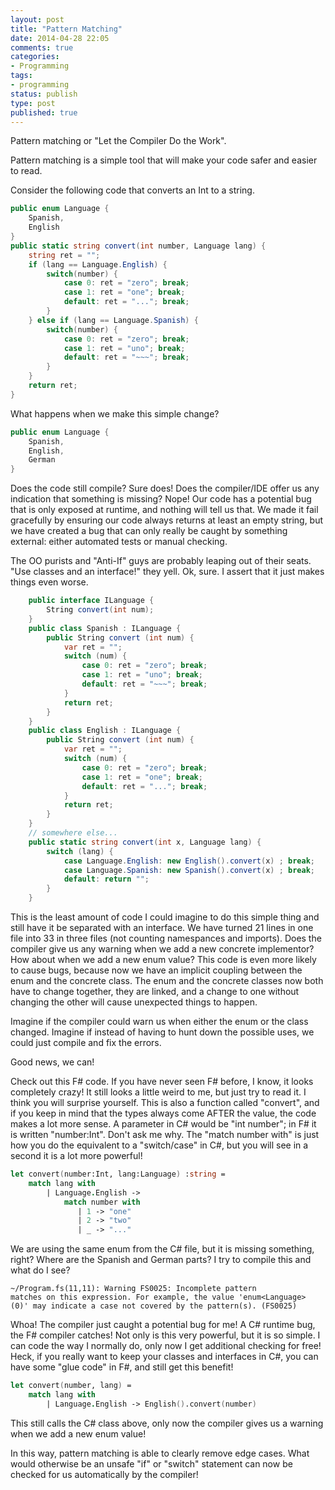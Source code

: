 ```yaml
---
layout: post
title: "Pattern Matching"
date: 2014-04-28 22:05
comments: true
categories: 
- Programming
tags:
- programming
status: publish
type: post
published: true
---
```


Pattern matching
or
"Let the Compiler Do the Work".

Pattern matching is a simple tool that will make your code safer and
easier to read.

Consider the following code that converts an Int to a string.

``` csharp
public enum Language {
    Spanish,
    English
}
public static string convert(int number, Language lang) {
    string ret = "";
    if (lang == Language.English) {
        switch(number) {
            case 0: ret = "zero"; break;
            case 1: ret = "one"; break;
            default: ret = "..."; break;
        }
    } else if (lang == Language.Spanish) {
        switch(number) {
            case 0: ret = "zero"; break;
            case 1: ret = "uno"; break;
            default: ret = "~~~"; break;
        }
    }
    return ret;
}
```

What happens when we make this simple change?

``` csharp
public enum Language {
    Spanish,
    English,
    German
}
``` 

Does the code still compile? Sure does! Does the compiler/IDE offer us
any indication that something is missing? Nope! Our code has a
potential bug that is only exposed at runtime, and nothing will tell
us that. We made it fail gracefully by ensuring our code always
returns at least an empty string, but we have created a bug that can
only really be caught by something external: either automated tests or
manual checking.

The OO purists and "Anti-If" guys are probably leaping out of their
seats. "Use classes and an interface!" they yell. Ok, sure. I assert
that it just makes things even worse.


``` csharp
	public interface ILanguage {
		String convert(int num);
	}
	public class Spanish : ILanguage {
		public String convert (int num) {
			var ret = "";
	        switch (num) {
				case 0: ret = "zero"; break;
				case 1: ret = "uno"; break;
				default: ret = "~~~"; break;
	        }
			return ret;
		}
	}
	public class English : ILanguage {
		public String convert (int num) {
			var ret = "";
	        switch (num) {
				case 0: ret = "zero"; break;
				case 1: ret = "one"; break;
				default: ret = "..."; break;
	        }
			return ret;
		}
	}
    // somewhere else...
    public static string convert(int x, Language lang) {
        switch (lang) {
            case Language.English: new English().convert(x) ; break;
            case Language.Spanish: new Spanish().convert(x) ; break;
            default: return "";
        }
    }
``` 

This is the least amount of code I could imagine to do this simple
thing and still have it be separated with an interface. We have turned
21 lines in one file into 33 in three files (not counting namespances
and imports). Does the compiler give us any warning when we add a new
concrete implementor? How about when we add a new enum value? This
code is even more likely to cause bugs, because now we have an
implicit coupling between the enum and the concrete class. The enum
and the concrete classes now both have to change together, they are
linked, and a change to one without changing the other will cause
unexpected things to happen.

Imagine if the compiler could warn us when either the enum or the
class changed. Imagine if instead of having to hunt down the possible
uses, we could just compile and fix the errors.

Good news, we can!

Check out this F# code. If you have never seen F# before, I know, it
looks completely crazy! It still looks a little weird to me, but just
try to read it. I think you will surprise yourself. This is also a
function called "convert", and if you keep in mind that the types
always come AFTER the value, the code makes a lot more sense. A
parameter in C# would be "int number"; in F# it is written
"number:Int". Don't ask me why. The "match number with" is just how
you do the equivalent to a "switch/case" in C#, but you will see in a
second it is a lot more powerful!

``` fsharp
let convert(number:Int, lang:Language) :string =
    match lang with
        | Language.English -> 
            match number with
               | 1 -> "one" 
               | 2 -> "two" 
               | _ -> "..."
``` 

We are using the same enum from the C# file, but it is missing
something, right? Where are the Spanish and German parts? I try to
compile this and what do I see?

```
~/Program.fs(11,11): Warning FS0025: Incomplete pattern
matches on this expression. For example, the value 'enum<Language>
(0)' may indicate a case not covered by the pattern(s). (FS0025)
```

Whoa! The compiler just caught a potential bug for me! A C# runtime
bug, the F# compiler catches! Not only is this very powerful, but it
is so simple. I can code the way I normally do, only now I get
additional checking for free! Heck, if you really want to keep your
classes and interfaces in C#, you can have some "glue code" in F#, and
still get this benefit!

``` fsharp
let convert(number, lang) =
    match lang with
        | Language.English -> English().convert(number)
```

This still calls the C# class above, only now the compiler gives us a
warning when we add a new enum value!

In this way, pattern matching is able to clearly remove edge
cases. What would otherwise be an unsafe "if" or "switch" statement can now be
checked for us automatically by the compiler!



